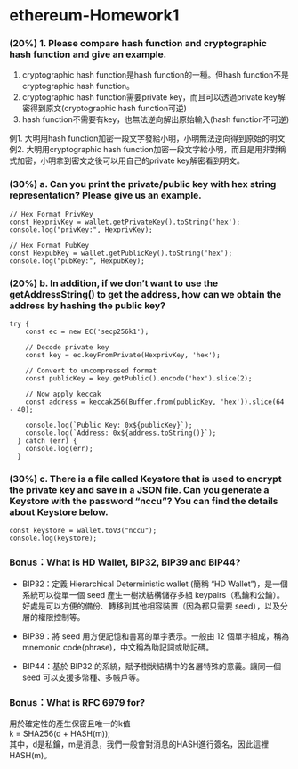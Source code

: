# ethereum-Homework1
### (20%) 1. Please compare hash function and cryptographic hash function and give an example.
1. cryptographic hash function是hash function的一種。但hash function不是cryptographic hash function。
2. cryptographic hash function需要private key，而且可以透過private key解密得到原文(cryptographic hash function可逆) 
3. hash function不需要有key，也無法逆向解出原始輸入(hash function不可逆)  

例1. 大明用hash function加密一段文字發給小明，小明無法逆向得到原始的明文    
例2. 大明用cryptographic hash function加密一段文字給小明，而且是用非對稱式加密，小明拿到密文之後可以用自己的private key解密看到明文。  

### (30%) a. Can you print the private/public key with hex string representation? Please give us an example.
```
// Hex Format PrivKey
const HexprivKey = wallet.getPrivateKey().toString('hex');
console.log("privKey:", HexprivKey);
 
// Hex Format PubKey
const HexpubKey = wallet.getPublicKey().toString('hex');
console.log("pubKey:", HexpubKey);
```

### (20%) b. In addition, if we don’t want to use the getAddressString() to get the address, how can we obtain the address by hashing the public key?
```
try {
    const ec = new EC('secp256k1');

    // Decode private key
    const key = ec.keyFromPrivate(HexprivKey, 'hex');

    // Convert to uncompressed format
    const publicKey = key.getPublic().encode('hex').slice(2);

    // Now apply keccak
    const address = keccak256(Buffer.from(publicKey, 'hex')).slice(64 - 40);

    console.log(`Public Key: 0x${publicKey}`);
    console.log(`Address: 0x${address.toString()}`);
  } catch (err) {
    console.log(err);
  }
```

### (30%) c. There is a file called Keystore that is used to encrypt the private key and save in a JSON file. Can you generate a Keystore with the password “nccu”? You can find the details about Keystore below.
```
const keystore = wallet.toV3("nccu");
console.log(keystore);
```

### Bonus：What is HD Wallet, BIP32, BIP39 and BIP44?
* BIP32：定義 Hierarchical Deterministic wallet (簡稱 “HD Wallet”)，是一個系統可以從單一個 seed 產生一樹狀結構儲存多組 keypairs（私鑰和公鑰）。好處是可以方便的備份、轉移到其他相容裝置（因為都只需要 seed），以及分層的權限控制等。

* BIP39：將 seed 用方便記憶和書寫的單字表示。一般由 12 個單字組成，稱為 mnemonic code(phrase)，中文稱為助記詞或助記碼。

* BIP44：基於 BIP32 的系統，賦予樹狀結構中的各層特殊的意義。讓同一個 seed 可以支援多幣種、多帳戶等。

### Bonus：What is RFC 6979 for?
用於確定性的產生保密且唯一的k值  
k = SHA256(d + HASH(m));  
其中，d是私鑰，m是消息，我們一般會對消息的HASH進行簽名，因此這裡HASH(m)。  
